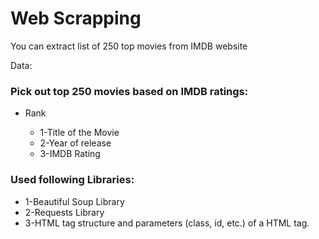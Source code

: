 # Web Scrapping 

You can extract list of 250 top movies from IMDB website

Data:
### Pick out top 250 movies based on IMDB ratings:
- Rank

  - 1-Title of the Movie
  - 2-Year of release
  - 3-IMDB Rating
   


### Used following Libraries:

  - 1-Beautiful Soup Library
  - 2-Requests Library
  - 3-HTML tag structure and parameters (class, id, etc.) of a HTML tag.
